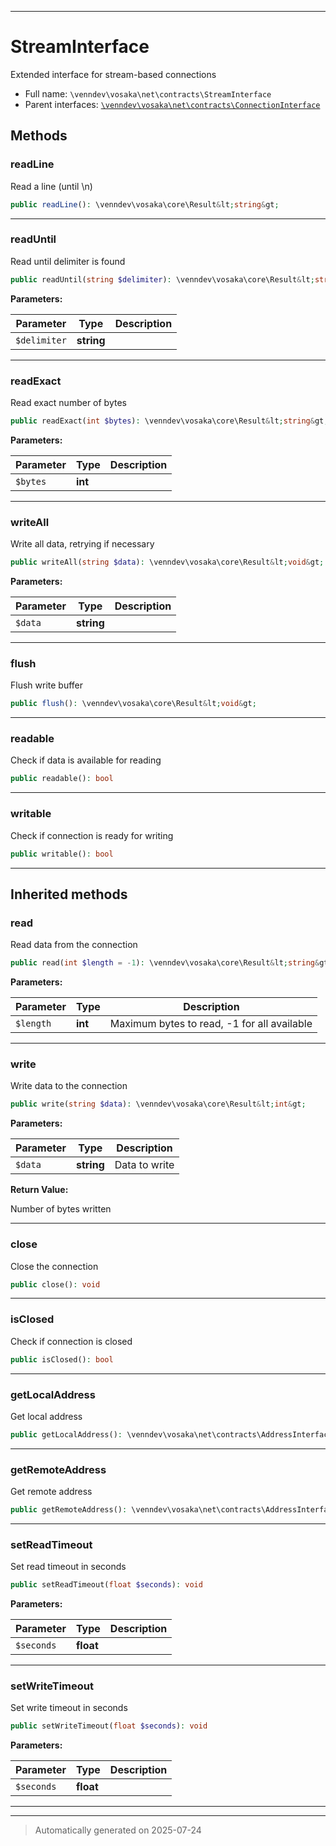 ***

# StreamInterface

Extended interface for stream-based connections



* Full name: `\venndev\vosaka\net\contracts\StreamInterface`
* Parent interfaces: [`\venndev\vosaka\net\contracts\ConnectionInterface`](./ConnectionInterface.md)


## Methods


### readLine

Read a line (until \n)

```php
public readLine(): \venndev\vosaka\core\Result&lt;string&gt;
```












***

### readUntil

Read until delimiter is found

```php
public readUntil(string $delimiter): \venndev\vosaka\core\Result&lt;string&gt;
```








**Parameters:**

| Parameter | Type | Description |
|-----------|------|-------------|
| `$delimiter` | **string** |  |





***

### readExact

Read exact number of bytes

```php
public readExact(int $bytes): \venndev\vosaka\core\Result&lt;string&gt;
```








**Parameters:**

| Parameter | Type | Description |
|-----------|------|-------------|
| `$bytes` | **int** |  |





***

### writeAll

Write all data, retrying if necessary

```php
public writeAll(string $data): \venndev\vosaka\core\Result&lt;void&gt;
```








**Parameters:**

| Parameter | Type | Description |
|-----------|------|-------------|
| `$data` | **string** |  |





***

### flush

Flush write buffer

```php
public flush(): \venndev\vosaka\core\Result&lt;void&gt;
```












***

### readable

Check if data is available for reading

```php
public readable(): bool
```












***

### writable

Check if connection is ready for writing

```php
public writable(): bool
```












***


## Inherited methods


### read

Read data from the connection

```php
public read(int $length = -1): \venndev\vosaka\core\Result&lt;string&gt;
```








**Parameters:**

| Parameter | Type | Description |
|-----------|------|-------------|
| `$length` | **int** | Maximum bytes to read, -1 for all available |





***

### write

Write data to the connection

```php
public write(string $data): \venndev\vosaka\core\Result&lt;int&gt;
```








**Parameters:**

| Parameter | Type | Description |
|-----------|------|-------------|
| `$data` | **string** | Data to write |


**Return Value:**

Number of bytes written




***

### close

Close the connection

```php
public close(): void
```












***

### isClosed

Check if connection is closed

```php
public isClosed(): bool
```












***

### getLocalAddress

Get local address

```php
public getLocalAddress(): \venndev\vosaka\net\contracts\AddressInterface
```












***

### getRemoteAddress

Get remote address

```php
public getRemoteAddress(): \venndev\vosaka\net\contracts\AddressInterface
```












***

### setReadTimeout

Set read timeout in seconds

```php
public setReadTimeout(float $seconds): void
```








**Parameters:**

| Parameter | Type | Description |
|-----------|------|-------------|
| `$seconds` | **float** |  |





***

### setWriteTimeout

Set write timeout in seconds

```php
public setWriteTimeout(float $seconds): void
```








**Parameters:**

| Parameter | Type | Description |
|-----------|------|-------------|
| `$seconds` | **float** |  |





***


***
> Automatically generated on 2025-07-24
